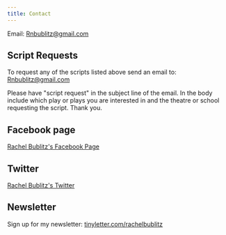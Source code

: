 ```yaml
---
title: Contact
---
```


Email: [Rnbublitz@gmail.com](mailto:rnbublitz@gmail.com)



## Script Requests


To request any of the scripts listed above send an email to: [Rnbublitz@gmail.com](mailto:rnbublitz@gmail.com)

Please have "script request" in the subject line of the email. In the body include which play or plays you are interested in and the theatre or school requesting the script. Thank you.



## Facebook page



[Rachel Bublitz's Facebook Page](https://www.facebook.com/rachelnbublitz/)



## Twitter



[Rachel Bublitz's Twitter](https://twitter.com/RachelBublitz)



## Newsletter



Sign up for my newsletter: [tinyletter.com/rachelbublitz](http://tinyletter.com/rachelbublitz)